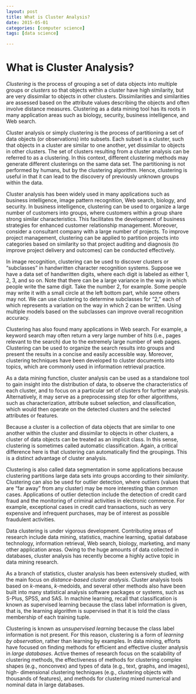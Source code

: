```yaml
---
layout: post
title: What is Cluster Analysis? 
date: 2015-05-01
categories: [computer science]
tags: [data science]

---
```


# What is Cluster Analysis?
*Clustering* is the process of grouping a set of data objects into multiple groups or *clusters* so that objects within a cluster have high similarity, but are very dissimilar to objects in other clusters. Dissimilarities and similarities are assessed based on the attribute values describing the objects and often involve distance measures. Clustering as a data mining tool has its roots in many application areas such as biology, security, business intelligence, and Web search.
Cluster analysis or simply clustering is the process of partitioning a set of data objects (or observations) into subsets. Each subset is a cluster, such that objects in a cluster are similar to one another, yet dissimilar to objects in other clusters. The set of clusters resulting from a cluster analysis can be referred to as a clustering. In this context, different clustering methods may generate different clusterings on the same data set. The partitioning is not performed by humans, but by the clustering algorithm. Hence, clustering is useful in that it can lead to the discovery of previously unknown groups within the data.
Cluster analysis has been widely used in many applications such as business intelligence, image pattern recognition, Web search, biology, and security. In business intelligence, clustering can be used to organize a large number of customers into groups, where customers within a group share strong similar characteristics. This facilitates the development of business strategies for enhanced customer relationship management. Moreover, consider a consultant company with a large number of projects. To improve project management, clustering can be applied to partition projects into categories based on similarity so that project auditing and diagnosis (to improve project delivery and outcomes) can be conducted effectively.
In image recognition, clustering can be used to discover clusters or “subclasses” in handwritten character recognition systems. Suppose we have a data set of handwritten digits, where each digit is labeled as either 1, 2, 3, and so on. Note that there can be a large variance in the way in which people write the same digit. Take the number 2, for example. Some people may write it with a small circle at the left bottom part, while some others may not. We can use clustering to determine subclasses for “2,” each of which represents a variation on the way in which 2 can be written. Using multiple models based on the subclasses can improve overall recognition accuracy.
Clustering has also found many applications in Web search. For example, a keyword search may often return a very large number of hits (i.e., pages relevant to the search) due to the extremely large number of web pages. Clustering can be used to organize the searchresults into groups and present the results in a concise and easily accessible way. Moreover, clustering techniques have been developed to cluster documents into topics, which are commonly used in information retrieval practice.
As a data mining function, cluster analysis can be used as a standalone tool to gain insight into the distribution of data, to observe the characteristics of each cluster, and to focus on a particular set of clusters for further analysis. Alternatively, it may serve as a preprocessing step for other algorithms, such as characterization, attribute subset selection, and classification, which would then operate on the detected clusters and the selected attributes or features.
Because a cluster is a collection of data objects that are similar to one another within the cluster and dissimilar to objects in other clusters, a cluster of data objects can be treated as an implicit class. In this sense, clustering is sometimes called automatic classification. Again, a critical difference here is that clustering can automatically find the groupings. This is a distinct advantage of cluster analysis.
Clustering is also called data segmentation in some applications because clustering partitions large data sets into groups according to their *similarity*. Clustering can also be used for outlier detection, where outliers (values that are “far away” from any cluster) may be more interesting than common cases. Applications of outlier detection include the detection of credit card fraud and the monitoring of criminal activities in electronic commerce. For example, exceptional cases in credit card transactions, such as very expensive and infrequent purchases, may be of interest as possible fraudulent activities. Data clustering is under vigorous development. Contributing areas of research include data mining, statistics, machine learning, spatial database technology, information retrieval, Web search, biology, marketing, and many other application areas. Owing to the huge amounts of data collected in databases, cluster analysis has recently become a 
highly active topic in data mining research.
As a branch of statistics, cluster analysis has been extensively studied, with the main focus on *distance-based cluster analysis*. Cluster analysis tools based on *k*-means, *k*-medoids, and several other methods also have been built into many statistical analysis software packages or systems, such as S-Plus, SPSS, and SAS. In machine learning, recall that classification is known as supervised learning because the class label information is given, that is, the learning algorithm is supervised in that it is told the class membership of each training tuple. 
Clustering is known as *unsupervised learning* because the class label information is not present. For this reason, clustering is a form of *learning by observation*, rather than learning by examples. In data mining, efforts have focused on finding methods for efficient and effective cluster analysis in *large databases*. Active themes of research focus on the scalability of clustering methods, the effectiveness of methods for clustering complex shapes (e.g., nonconvex) and types of data (e.g., text, graphs, and images), high- dimensional clustering techniques (e.g., clustering objects with thousands of features), and methods for clustering mixed numerical and nominal data in large databases.